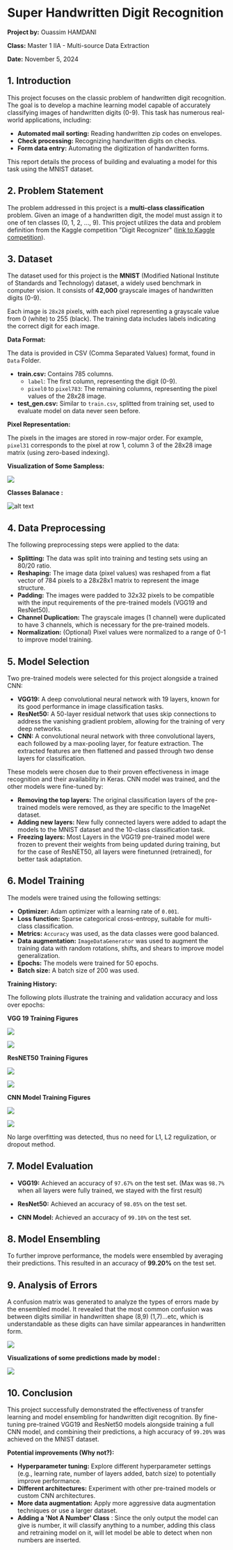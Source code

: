 # Super Handwritten Digit Recognition

**Project by:** Ouassim HAMDANI

**Class:** Master 1 IIA -  Multi-source Data Extraction


**Date:** November 5, 2024


## 1. Introduction

This project focuses on the classic problem of handwritten digit recognition. The goal is to develop a machine learning model capable of accurately classifying images of handwritten digits (0-9). This task has numerous real-world applications, including:

* **Automated mail sorting:** Reading handwritten zip codes on envelopes.
* **Check processing:** Recognizing handwritten digits on checks.
* **Form data entry:**  Automating the digitization of handwritten forms.

This report details the process of building and evaluating a model for this task using the MNIST dataset.


## 2. Problem Statement

The problem addressed in this project is a **multi-class classification** problem. Given an image of a handwritten digit, the model must assign it to one of ten classes (0, 1, 2, ..., 9).  This project utilizes the data and problem definition from the Kaggle competition "Digit Recognizer" ([link to Kaggle competition](https://www.kaggle.com/c/digit-recognizer)).


## 3. Dataset

The dataset used for this project is the **MNIST** (Modified National Institute of Standards and Technology) dataset, a widely used benchmark in computer vision. It consists of **42,000** grayscale images of handwritten digits (0-9).

Each image is `28x28` pixels, with each pixel representing a grayscale value from 0 (white) to 255 (black). The training data includes labels indicating the correct digit for each image.

**Data Format:**

The data is provided in CSV (Comma Separated Values) format, found in `Data` Folder.

* **train.csv:** Contains 785 columns.
    * `label`: The first column, representing the digit (0-9).
    * `pixel0` to `pixel783`: The remaining columns, representing the pixel values of the 28x28 image.
* **test_gen.csv:**  Similar to `train.csv`, splitted from training set, used to evaluate model on data never seen before.

**Pixel Representation:**

The pixels in the images are stored in row-major order. For example, `pixel31` corresponds to the pixel at row 1, column 3 of the 28x28 image matrix (using zero-based indexing).

**Visualization of Some Sampless:**

![](figures/samples.png)

**Classes Balanace :**

![alt text](figures/classes.png)

## 4. Data Preprocessing

The following preprocessing steps were applied to the data:

* **Splitting:** The data was split into training and testing sets using an 80/20 ratio.
* **Reshaping:** The image data (pixel values) was reshaped from a flat vector of 784 pixels to a 28x28x1 matrix to represent the image structure.
* **Padding:**  The images were padded to 32x32 pixels to be compatible with the input requirements of the pre-trained models (VGG19 and ResNet50).
* **Channel Duplication:** The grayscale images (1 channel) were duplicated to have 3 channels, which is necessary for the pre-trained models.
* **Normalization:** (Optional)  Pixel values were normalized to a range of 0-1 to improve model training.


## 5. Model Selection

Two pre-trained models were selected for this project alongside a trained CNN:

* **VGG19:** A deep convolutional neural network with 19 layers, known for its good performance in image classification tasks.
* **ResNet50:** A 50-layer residual network that uses skip connections to address the vanishing gradient problem, allowing for the training of very deep networks.
* **CNN:** A convolutional neural network with three convolutional layers, each followed by a max-pooling layer, for feature extraction. The extracted features are then flattened and passed through two dense layers for classification.

These models were chosen due to their proven effectiveness in image recognition and their availability in Keras. CNN model was trained, and the other models were fine-tuned by:

* **Removing the top layers:** The original classification layers of the pre-trained models were removed, as they are specific to the ImageNet dataset.
* **Adding new layers:** New fully connected layers were added to adapt the models to the MNIST dataset and the 10-class classification task.
* **Freezing layers:** Most Layers in the  VGG19 pre-trained model were frozen to prevent their weights from being updated during training, but for the case of ResNET50, all layers were finetunned (retrained), for better task adaptation.

## 6. Model Training

The models were trained using the following settings:

* **Optimizer:** Adam optimizer with a learning rate of `0.001`.
* **Loss function:** Sparse categorical cross-entropy, suitable for multi-class classification.
* **Metrics:** `Accuracy` was used, as the data classes were good balanced.
* **Data augmentation:** `ImageDataGenerator` was used to augment the training data with random rotations, shifts, and shears to improve model generalization.
* **Epochs:** The models were trained for 50 epochs.
* **Batch size:** A batch size of 200 was used.

**Training History:**

The following plots illustrate the training and validation accuracy and loss over epochs:


**VGG 19 Training Figures**

![](figures/model_vgg_acc.png)

![](figures/model_vgg_loss.png)

**ResNET50 Training Figures**

![](figures/model_resnet_acc.png)

![](figures/model_resnet_loss.png)

**CNN Model Training Figures**

![](figures/model_cnn_acc.png)

![](figures/model_cnn_loss.png)

No large overfitting was detected, thus no need for L1, L2 regulization, or dropout method.

## 7. Model Evaluation

* **VGG19:** Achieved an accuracy of `97.67%` on the test set. (Max was `98.7%` when all layers were fully trained, we stayed with the first result)
* **ResNet50:** Achieved an accuracy of `98.05%` on the test set.

* **CNN Model:** Achieved an accuracy of `99.10%` on the test set.


## 8. Model Ensembling

To further improve performance, the models were ensembled by averaging their predictions. This resulted in an accuracy of **99.20%** on the test set.


## 9.  Analysis of Errors

A confusion matrix was generated to analyze the types of errors made by the ensembled model. It revealed that the most common confusion was between digits similiar in handwritten shape (8,9) (1,7)...etc, which is understandable as these digits can have similar appearances in handwritten form.

![](figures/cm.png)


**Visualizations of some predictions made by model :**

![](figures/preds.png)

## 10. Conclusion

This project successfully demonstrated the effectiveness of transfer learning and model ensembling for handwritten digit recognition. By fine-tuning pre-trained VGG19 and ResNet50 models alongside training a full CNN model, and combining their predictions, a high accuracy of ``99.20%`` was achieved on the MNIST dataset.

**Potential improvements (Why not?):**

* **Hyperparameter tuning:** Explore different hyperparameter settings (e.g., learning rate, number of layers added, batch size) to potentially improve performance.
* **Different architectures:** Experiment with other pre-trained models or custom CNN architectures.
* **More data augmentation:**  Apply more aggressive data augmentation techniques or use a larger dataset.
* **Adding a 'Not A Number' Class** : Since the only output the model can give is number, it will classify anything to a number, adding this class and retraining model on it, will let model be able to detect when non numbers are inserted.


